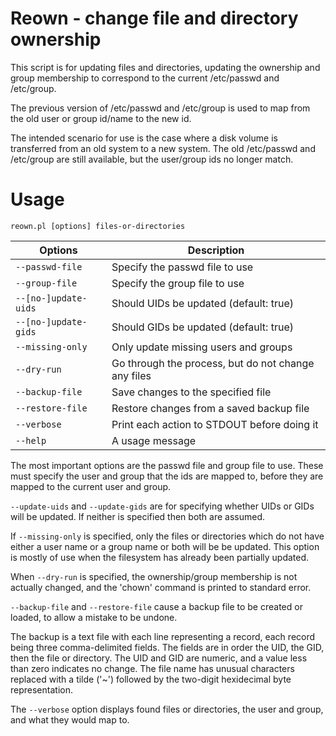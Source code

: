 # Reown - change file and directory ownership

This script is for updating files and directories, updating the
ownership and group membership to correspond to the current
/etc/passwd and /etc/group.

The previous version of /etc/passwd and /etc/group is used to map from
the old user or group id/name to the new id.

The intended scenario for use is the case where a disk volume is
transferred from an old system to a new system. The old /etc/passwd
and /etc/group are still available, but the user/group ids no longer
match.

# Usage

`reown.pl [options] files-or-directories`

| Options              | Description                                         |
| -------------------- | --------------------------------------------------- |
| `--passwd-file`      | Specify the passwd file to use                      |
| `--group-file`       | Specify the group file to use                       |
| `--[no-]update-uids` | Should UIDs be updated (default: true)              |
| `--[no-]update-gids` | Should GIDs be updated (default: true)              |
| `--missing-only`     | Only update missing users and groups                |
| `--dry-run`          | Go through the process, but do not change any files |
| `--backup-file`      | Save changes to the specified file                  |
| `--restore-file`     | Restore changes from a saved backup file            |
| `--verbose`          | Print each action to STDOUT before doing it         |
| `--help`             | A usage message                                     |

The most important options are the passwd file and group file to
use. These must specify the user and group that the ids are mapped to,
before they are mapped to the current user and group.

`--update-uids` and `--update-gids` are for specifying whether UIDs or
GIDs will be updated. If neither is specified then both are assumed.

If `--missing-only` is specified, only the files or directories which
do not have either a user name or a group name or both will be be
updated. This option is mostly of use when the filesystem has already
been partially updated.

When `--dry-run` is specified, the ownership/group membership is not
actually changed, and the 'chown' command is printed to standard
error.

`--backup-file` and `--restore-file` cause a backup file to be created
or loaded, to allow a mistake to be undone.

The backup is a text file with each line representing a record, each
record being three comma-delimited fields. The fields are in order the
UID, the GID, then the file or directory. The UID and GID are numeric,
and a value less than zero indicates no change. The file name has
unusual characters replaced with a tilde ('~') followed by the
two-digit hexidecimal byte representation.

The `--verbose` option displays found files or directories, the user
and group, and what they would map to.
